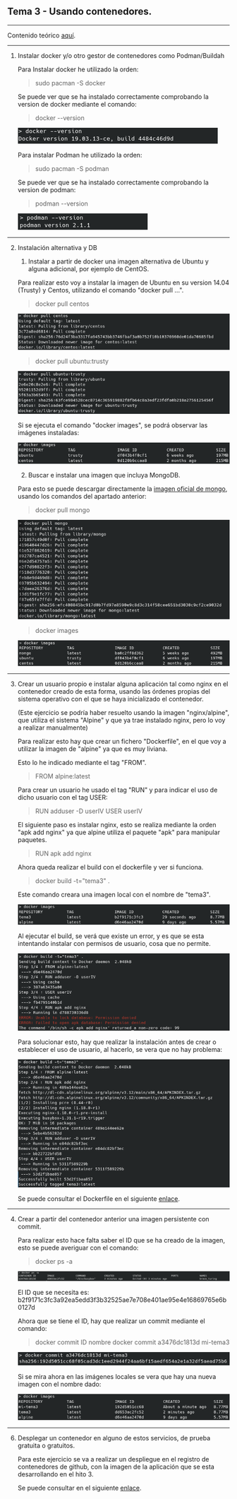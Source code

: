 ## Tema 3 - Usando contenedores.

---

Contenido teórico [aquí](https://jj.github.io/IV/documentos/temas/Contenedores).

---

1. Instalar docker y/o otro gestor de contenedores como Podman/Buildah

    Para Instalar docker he utilizado la orden:

    > sudo pacman -S docker

    Se puede ver que se ha instalado correctamente comprobando la version de docker mediante el comando:

    >docker --version

    ![docker](img/Tema3/1_docker.png)

    Para instalar Podman he utilizado la orden:

    > sudo pacman -S podman

    Se puede ver que se ha instalado correctamente comprobando la version de podman:

    > podman --version

    ![podman](img/Tema3/1_podman.png)

---
2. Instalación alternativa y DB 
    1. Instalar a partir de docker una imagen alternativa de Ubuntu y alguna adicional, por ejemplo de CentOS.

    Para realizar esto voy a instalar la imagen de Ubuntu en su version 14.04 (Trusty) y Centos, utilizando el comando "docker pull ...".

    > docker pull centos

    ![pull centos](img/Tema3/2_pull_centos.png)

    > docker pull ubuntu:trusty

    ![pull ubuntu](img/Tema3/2_pull_ubuntu_trusty.png)

    Si se ejecuta el comando "docker images", se podrá observar las imágenes instaladas:

    ![docker images](img/Tema3/2_docker_images.png)

    2. Buscar e instalar una imagen que incluya MongoDB.

    Para esto se puede descargar directamente la [imagen oficial de mongo](https://hub.docker.com/_/mongo/), usando los comandos del apartado anterior:

    > docker pull mongo

    ![pull mongo](img/Tema3/2_pull_mongo.png)

    > docker images

    ![docker images mongo](img/Tema3/2_docker_images_mongo.png)

---
3. Crear un usuario propio e instalar alguna aplicación tal como nginx en el contenedor creado de esta forma, usando las órdenes propias del sistema operativo con el que se haya inicializado el contenedor.

    (Este ejercicio se podría haber resuelto usando la imagen "nginx/alpine", que utiliza el sistema "Alpine" y que ya trae instalado nginx, pero lo voy a realizar manualmente)

    Para realizar esto hay que crear un fichero "Dockerfile", en el que voy a utilizar la imagen de "alpine" ya que es muy liviana.

    Esto lo he indicado mediante el tag "FROM".

    > FROM alpine:latest

    Para crear un usuario he usado el tag "RUN" y para indicar el uso de dicho usuario con el tag USER:

    > RUN adduser -D userIV
    > USER userIV

    El siguiente paso es instalar nginx, esto se realiza mediante la orden "apk add nginx" ya que alpine utiliza el paquete "apk" para manipular paquetes.

    > RUN apk add nginx

    Ahora queda realizar el build con el dockerfile y ver si funciona.

    > docker build -t="tema3" .

    Este comando creara una imagen local con el nombre de "tema3".

    ![imagen creada](img/Tema3/3_imagen_creada.png)

    Al ejecutar el build, se verá que existe un error, y es que se esta intentando instalar con permisos de usuario, cosa que no permite.

    ![error nginx](img/Tema3/3_error_nginx.png)

    Para solucionar esto, hay que realizar la instalación antes de crear o establecer el uso de usuario, al hacerlo, se vera que no hay problema:

    ![ok nginx](img/Tema3/3_ok_nginx.png)

    Se puede consultar el Dockerfile en el siguiente [enlace](files/tema3/Dockerfile).

---
4. Crear a partir del contenedor anterior una imagen persistente con commit.

    Para realizar esto hace falta saber el ID que se ha creado de la imagen, esto se puede averiguar con el comando:

    > docker ps -a

    ![ps](img/Tema3/4_ps.png)

    El ID que se necesita es: b2f9171c3fc3a92ea5edd3f3b32525ae7e708e401ae95e4e16869765e6b0127d

    Ahora que se tiene el ID, hay que realizar un commit mediante el comando:

    > docker commit ID nombre
    > docker commit a3476dc1813d mi-tema3

    ![commit](img/Tema3/4_commit.png)

    Si se mira ahora en las imágenes locales se vera que hay una nueva imagen con el nombre dado:

    ![new](img/Tema3/4_new.png)

---
6. Desplegar un contenedor en alguno de estos servicios, de prueba gratuita o gratuitos.

    Para este ejercicio se va a realizar un despliegue en el registro de contenedores de github, con la imagen de la aplicación que se esta desarrollando en el hito 3.

    Se puede consultar en el siguiente [enlace](https://github.com/rauldpm/InmobilIV/blob/master/docs/github_registry.md).